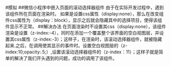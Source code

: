#模拟
##微信小程序中嵌入页面的滚动选择器组件
由于在实际开发过程中，遇到该组件所在页面在渲染时。
如果是设置css属性（display:none），那么在改变组件css属性为（display：block），显示之后就会隐藏其中的选择项目，使得该组件显示不正常。
##解决办法
在页面渲染时不设置其css（display:none），该组件渲染是设置（z-index:-4），同时在添加一个覆盖整个该界面的空白视图层，并设置其css属性（z-index:-3）；这样子，在渲染时，该滚动选择器组件，就被隐藏起来.之后，在调用使其显示的事件时。设置空白视图层的（z-index:10;opacity:.5;）,设置该滚动选择器组件的（z-index：11）；这样子就是简单的解决了我们开头遇到的问题，成功的调用了该组件。
